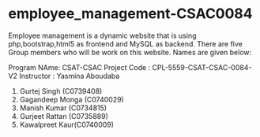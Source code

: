 # employee_management-CSAC0084
Employee management is a dynamic website that is using php,bootstrap,html5 as frontend and MySQL as backend. 
There are five Group members who will be work on this website. Names are given below:

Program NAme: CSAT-CSAC
Project Code : CPL-5559-CSAT-CSAC-0084-V2
Instructor : Yasmina Aboudaba

1. Gurtej Singh  (C0739408)
2. Gagandeep Monga (C0740029)
3. Manish Kumar (C0734815)
4. Gurjeet Rattan (C0735889)
5. Kawalpreet Kaur(C0740009)
